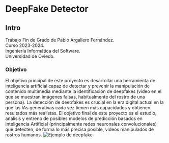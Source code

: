# DeepFake Detector

## Intro

Trabajo Fin de Grado de Pablo Argallero Fernández. <br>
Curso 2023-2024. <br>
Ingeniería Informática del Software. <br>
Universidad de Oviedo.

### Objetivo

El objetivo principal de este proyecto es desarrollar una herramienta de inteligencia artificial capaz de detectar y prevenir la manipulación de contenido multimedia mediante la identificación de deepfakes (vídeo en el que se muestran imágenes falsas, habitualmente del rostro de una persona).
La detección de deepfakes es crucial en la era digital actual en la que las IAs generativas cada vez tienen más capacidades y obtienen resultados más realistas. 
El objetivo final de este proyecto es el estudio, análisis y entreno de posibles modelos de predicción basados en Inteligencia Artificial (principalmente redes neuronales convolucionales) que detecten, de forma lo más precisa posible, videos manipulados de rostros humanos.
![Ejemplo de deepfake](https://github.com/Pablo-ArgF/Deepfake_Detector/assets/98907723/a4e4d613-996e-4bc7-9294-706d4b3734c6)

